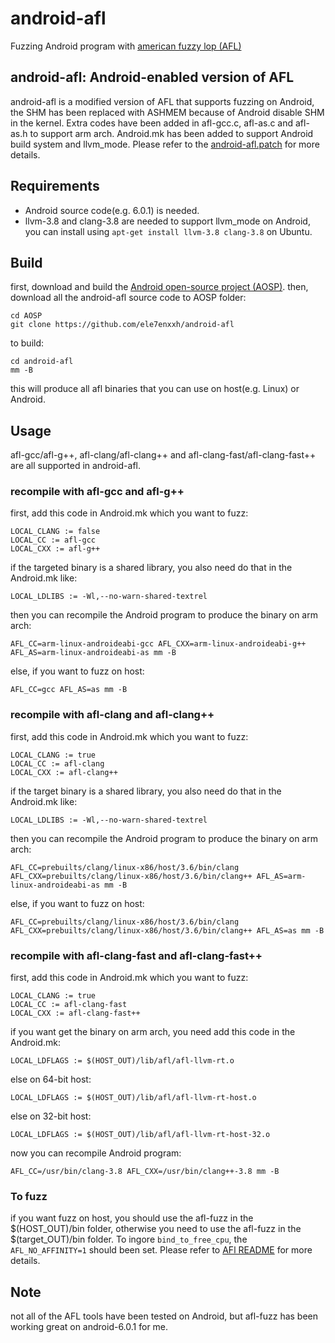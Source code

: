 # android-afl

Fuzzing Android program with [american fuzzy lop (AFL)][american-fuzzy-lop]

## android-afl: Android-enabled version of AFL

android-afl is a modified version of AFL that supports fuzzing on Android, the SHM has been replaced with ASHMEM because of Android disable SHM in the kernel. Extra codes have been added in afl-gcc.c, afl-as.c and afl-as.h to support arm arch. Android.mk has been added to support Android build system and llvm_mode. Please refer to the [android-afl.patch][android-afl.patch] for more details.

## Requirements
* Android source code(e.g. 6.0.1) is needed.
* llvm-3.8 and clang-3.8 are needed to support llvm_mode on Android, you can install using `apt-get install llvm-3.8 clang-3.8` on Ubuntu.

## Build
first, download and build the [Android open-source project (AOSP)][Android open-source project].
then, download all the android-afl source code to AOSP folder:
```
cd AOSP
git clone https://github.com/ele7enxxh/android-afl
```
to build:
```
cd android-afl
mm -B
```
this will produce all afl binaries that you can use on host(e.g. Linux) or Android.

## Usage

afl-gcc/afl-g++, afl-clang/afl-clang++ and afl-clang-fast/afl-clang-fast++ are all supported in android-afl.

### recompile with afl-gcc and afl-g++

first, add this code in Android.mk which you want to fuzz:
```
LOCAL_CLANG := false
LOCAL_CC := afl-gcc
LOCAL_CXX := afl-g++
```
if the targeted binary is a shared library, you also need do that in the Android.mk like:
```
LOCAL_LDLIBS := -Wl,--no-warn-shared-textrel
```
then you can recompile the Android program to produce the binary on arm arch:
```
AFL_CC=arm-linux-androideabi-gcc AFL_CXX=arm-linux-androideabi-g++ AFL_AS=arm-linux-androideabi-as mm -B
```
else, if you want to fuzz on host:
```
AFL_CC=gcc AFL_AS=as mm -B
```

### recompile with afl-clang and afl-clang++

first, add this code in Android.mk which you want to fuzz:
```
LOCAL_CLANG := true
LOCAL_CC := afl-clang
LOCAL_CXX := afl-clang++
```
if the target binary is a shared library, you also need do that in the Android.mk like:
```
LOCAL_LDLIBS := -Wl,--no-warn-shared-textrel
```
then you can recompile the Android program to produce the binary on arm arch:
```
AFL_CC=prebuilts/clang/linux-x86/host/3.6/bin/clang AFL_CXX=prebuilts/clang/linux-x86/host/3.6/bin/clang++ AFL_AS=arm-linux-androideabi-as mm -B
```
else, if you want to fuzz on host:
```
AFL_CC=prebuilts/clang/linux-x86/host/3.6/bin/clang AFL_CXX=prebuilts/clang/linux-x86/host/3.6/bin/clang++ AFL_AS=as mm -B
```

### recompile with afl-clang-fast and afl-clang-fast++

first, add this code in Android.mk which you want to fuzz:
```
LOCAL_CLANG := true
LOCAL_CC := afl-clang-fast
LOCAL_CXX := afl-clang-fast++
```
if you want get the binary on arm arch, you need add this code in the Android.mk:
```
LOCAL_LDFLAGS := $(HOST_OUT)/lib/afl/afl-llvm-rt.o
```
else on 64-bit host:
```
LOCAL_LDFLAGS := $(HOST_OUT)/lib/afl/afl-llvm-rt-host.o
```
else on 32-bit host:
```
LOCAL_LDFLAGS := $(HOST_OUT)/lib/afl/afl-llvm-rt-host-32.o
```
now you can recompile Android program:
```
AFL_CC=/usr/bin/clang-3.8 AFL_CXX=/usr/bin/clang++-3.8 mm -B
```

### To fuzz

if you want fuzz on host, you should use the afl-fuzz in the $(HOST\_OUT)/bin folder, otherwise you need to use the afl-fuzz in the $(target\_OUT)/bin folder. To ingore `bind_to_free_cpu`, the `AFL_NO_AFFINITY=1` should been set. Please refer to [AFl README][AFL README] for more details.

## Note
not all of the AFL tools have been tested on Android, but afl-fuzz has been working great on android-6.0.1 for me.

[american-fuzzy-lop]: http://lcamtuf.coredump.cx/afl/
[android-afl.patch]: https://github.com/ele7enxxh/android-afl/blob/master/android-patch/afl-2.33b-android.patch
[Android open-source project]: https://source.android.com/
[AFL README]: http://lcamtuf.coredump.cx/afl/README.txt




